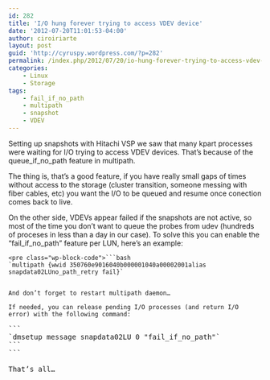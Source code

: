 ```yaml
---
id: 282
title: 'I/O hung forever trying to access VDEV device'
date: '2012-07-20T11:01:53-04:00'
author: ciroiriarte
layout: post
guid: 'http://cyruspy.wordpress.com/?p=282'
permalink: /index.php/2012/07/20/io-hung-forever-trying-to-access-vdev-device/
categories:
    - Linux
    - Storage
tags:
    - fail_if_no_path
    - multipath
    - snapshot
    - VDEV
---
```


Setting up snapshots with Hitachi VSP we saw that many kpart processes were waiting for I/O trying to access VDEV devices. That’s because of the queue\_if\_no\_path feature in multipath.

The thing is, that’s a good feature, if you have really small gaps of times without access to the storage (cluster transition, someone messing with fiber cables, etc) you want the I/O to be queued and resume once conection comes back to live.

On the other side, VDEVs appear failed if the snapshots are not active, so most of the time you don’t want to queue the probes from udev (hundreds of proceses in less than a day in our case). To solve this you can enable the “fail\_if\_no\_path” feature per LUN, here’s an example:

```
<pre class="wp-block-code">```bash
`multipath {wwid 350760e9016040b000001040a00002001alias snapdata02LUno_path_retry fail}`
```
```

And don’t forget to restart multipath daemon…

If needed, you can release pending I/O processes (and return I/O error) with the following command:

```
<pre class="wp-block-code">```
`dmsetup message snapdata02LU 0 "fail_if_no_path"`
```
```

That’s all…